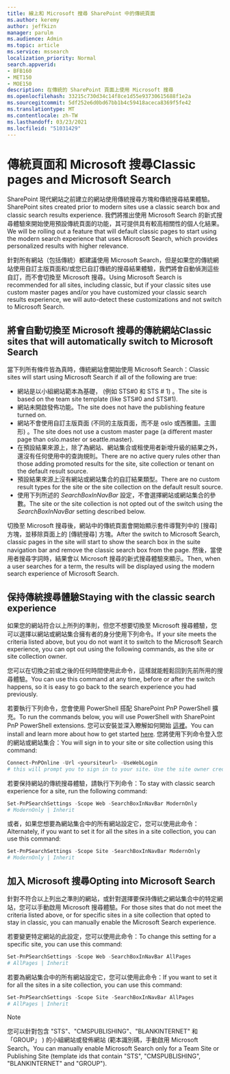 ```yaml
---
title: 線上和 Microsoft 搜尋 SharePoint 中的傳統頁面
ms.author: keremy
author: jeffkizn
manager: parulm
ms.audience: Admin
ms.topic: article
ms.service: mssearch
localization_priority: Normal
search.appverid:
- BFB160
- MET150
- MOE150
description: 在傳統的 SharePoint 頁面上使用 Microsoft 搜尋
ms.openlocfilehash: 33215c730d34c14f8ce1d55e93730615688f1e2a
ms.sourcegitcommit: 5df252e6d0bd67bb1b4c59418aceca8369f5fe42
ms.translationtype: MT
ms.contentlocale: zh-TW
ms.lasthandoff: 03/23/2021
ms.locfileid: "51031429"
---
```

# <a name="classic-pages-and-microsoft-search"></a><span data-ttu-id="7785f-103">傳統頁面和 Microsoft 搜尋</span><span class="sxs-lookup"><span data-stu-id="7785f-103">Classic pages and Microsoft Search</span></span>

<span data-ttu-id="7785f-104">SharePoint 現代網站之前建立的網站使用傳統搜尋方塊和傳統搜尋結果體驗。</span><span class="sxs-lookup"><span data-stu-id="7785f-104">SharePoint sites created prior to modern sites use a classic search box and classic search results experience.</span></span> <span data-ttu-id="7785f-105">我們將推出使用 Microsoft Search 的新式搜尋體驗來開始使用預設傳統頁面的功能，其可提供具有較高相關性的個人化結果。</span><span class="sxs-lookup"><span data-stu-id="7785f-105">We will be rolling out a feature that will default classic pages to start using the modern search experience that uses Microsoft Search, which provides personalized results with higher relevance.</span></span>

<span data-ttu-id="7785f-106">針對所有網站（包括傳統）都建議使用 Microsoft Search，但是如果您的傳統網站使用自訂主版頁面和/或您已自訂傳統的搜尋結果體驗，我們將會自動偵測這些自訂，而不會切換至 Microsoft 搜尋。</span><span class="sxs-lookup"><span data-stu-id="7785f-106">Using Microsoft Search is recommended for all sites, including classic, but if your classic sites use custom master pages and/or you have customized your classic search results experience, we will auto-detect these customizations and not switch to Microsoft Search.</span></span>

## <a name="classic-sites-that-will-automatically-switch-to-microsoft-search"></a><span data-ttu-id="7785f-107">將會自動切換至 Microsoft 搜尋的傳統網站</span><span class="sxs-lookup"><span data-stu-id="7785f-107">Classic sites that will automatically switch to Microsoft Search</span></span>

<span data-ttu-id="7785f-108">當下列所有條件皆為真時，傳統網站會開始使用 Microsoft Search：</span><span class="sxs-lookup"><span data-stu-id="7785f-108">Classic sites will start using Microsoft Search if all of the following are true:</span></span>

* <span data-ttu-id="7785f-109">網站是以小組網站範本為基礎， (例如 STS#0 和 STS # 1) 。</span><span class="sxs-lookup"><span data-stu-id="7785f-109">The site is based on the team site template (like STS#0 and STS#1).</span></span>
* <span data-ttu-id="7785f-110">網站未開啟發佈功能。</span><span class="sxs-lookup"><span data-stu-id="7785f-110">The site does not have the publishing feature turned on.</span></span>
* <span data-ttu-id="7785f-111">網站不會使用自訂主版頁面 (不同的主版頁面，而不是 oslo 或西雅圖。主圖形) 。</span><span class="sxs-lookup"><span data-stu-id="7785f-111">The site does not use a custom master page (a different master page than oslo.master or seattle.master).</span></span>
* <span data-ttu-id="7785f-112">在預設結果來源上，除了為網站、網站集合或租使用者新增升級的結果之外，還沒有任何使用中的查詢規則。</span><span class="sxs-lookup"><span data-stu-id="7785f-112">There are no active query rules other than those adding promoted results for the site, site collection or tenant on the default result source.</span></span>
* <span data-ttu-id="7785f-113">預設結果來源上沒有網站或網站集合的自訂結果類型。</span><span class="sxs-lookup"><span data-stu-id="7785f-113">There are no custom result types for the site or the site collection on the default result source.</span></span>
* <span data-ttu-id="7785f-114">使用下列所述的 *SearchBoxInNavBar* 設定，不會選擇網站或網站集合的參數。</span><span class="sxs-lookup"><span data-stu-id="7785f-114">The site or the site collection is not opted out of the switch using the *SearchBoxInNavBar* setting described below.</span></span>

<span data-ttu-id="7785f-115">切換至 Microsoft 搜尋後，網站中的傳統頁面會開始顯示套件導覽列中的 [搜尋] 方塊，並移除頁面上的 [傳統搜尋] 方塊。</span><span class="sxs-lookup"><span data-stu-id="7785f-115">After the switch to Microsoft Search, classic pages in the site will start to show the search box in the suite navigation bar and remove the classic search box from the page.</span></span> <span data-ttu-id="7785f-116">然後，當使用者搜尋字詞時，結果會以 Microsoft 搜尋的新式搜尋體驗來顯示。</span><span class="sxs-lookup"><span data-stu-id="7785f-116">Then, when a user searches for a term, the results will be displayed using the modern search experience of Microsoft Search.</span></span>

## <a name="staying-with-the-classic-search-experience"></a><span data-ttu-id="7785f-117">保持傳統搜尋體驗</span><span class="sxs-lookup"><span data-stu-id="7785f-117">Staying with the classic search experience</span></span>

<span data-ttu-id="7785f-118">如果您的網站符合以上所列的準則，但您不想要切換至 Microsoft 搜尋體驗，您可以選擇以網站或網站集合擁有者的身分使用下列命令。</span><span class="sxs-lookup"><span data-stu-id="7785f-118">If your site meets the criteria listed above, but you do not want it to switch to the Microsoft Search experience, you can opt out using the following commands, as the site or site collection owner.</span></span>

<span data-ttu-id="7785f-119">您可以在切換之前或之後的任何時間使用此命令，這樣就能輕鬆回到先前所用的搜尋體驗。</span><span class="sxs-lookup"><span data-stu-id="7785f-119">You can use this command at any time, before or after the switch happens, so it is easy to go back to the search experience you had previously.</span></span>

<span data-ttu-id="7785f-120">若要執行下列命令，您會使用 PowerShell 搭配 SharePoint PnP PowerShell 擴充。</span><span class="sxs-lookup"><span data-stu-id="7785f-120">To run the commands below, you will use PowerShell with SharePoint PnP PowerShell extensions.</span></span> <span data-ttu-id="7785f-121">您可以安裝並深入瞭解如何開始 [這裡](/powershell/sharepoint/sharepoint-pnp/sharepoint-pnp-cmdlets?view=sharepoint-ps)。</span><span class="sxs-lookup"><span data-stu-id="7785f-121">You can install and learn more about how to get started [here](/powershell/sharepoint/sharepoint-pnp/sharepoint-pnp-cmdlets?view=sharepoint-ps).</span></span> <span data-ttu-id="7785f-122">您將使用下列命令登入您的網站或網站集合：</span><span class="sxs-lookup"><span data-stu-id="7785f-122">You will sign in to your site or site collection using this command:</span></span>

```powershell
Connect-PnPOnline -Url <yoursiteurl> -UseWebLogin
# this will prompt you to sign in to your site. Use the site owner credentials.
```

<span data-ttu-id="7785f-123">若要保持網站的傳統搜尋體驗，請執行下列命令：</span><span class="sxs-lookup"><span data-stu-id="7785f-123">To stay with classic search experience for a site, run the following command:</span></span>

```powershell
Set-PnPSearchSettings -Scope Web -SearchBoxInNavBar ModernOnly
# ModernOnly | Inherit
```

<span data-ttu-id="7785f-124">或者，如果您想要為網站集合中的所有網站設定它，您可以使用此命令：</span><span class="sxs-lookup"><span data-stu-id="7785f-124">Alternately, if you want to set it for all the sites in a site collection, you can use this command:</span></span>

```powershell
Set-PnPSearchSettings -Scope Site -SearchBoxInNavBar ModernOnly
# ModernOnly | Inherit
```

## <a name="opting-into-microsoft-search"></a><span data-ttu-id="7785f-125">加入 Microsoft 搜尋</span><span class="sxs-lookup"><span data-stu-id="7785f-125">Opting into Microsoft Search</span></span>

<span data-ttu-id="7785f-126">針對不符合以上列出之準則的網站，或針對選擇要保持傳統之網站集合中的特定網站，您可以手動啟用 Microsoft 搜尋體驗。</span><span class="sxs-lookup"><span data-stu-id="7785f-126">For those sites that do not meet the criteria listed above, or for specific sites in a site collection that opted to stay in classic, you can manually enable the Microsoft Search experience.</span></span>

<span data-ttu-id="7785f-127">若要變更特定網站的此設定，您可以使用此命令：</span><span class="sxs-lookup"><span data-stu-id="7785f-127">To change this setting for a specific site, you can use this command:</span></span>

```powershell
Set-PnPSearchSettings -Scope Web -SearchBoxInNavBar AllPages
# AllPages | Inherit
```

<span data-ttu-id="7785f-128">若要為網站集合中的所有網站設定它，您可以使用此命令：</span><span class="sxs-lookup"><span data-stu-id="7785f-128">If you want to set it for all the sites in a site collection, you can use this command:</span></span>

```powershell
Set-PnPSearchSettings -Scope Site -SearchBoxInNavBar AllPages
# AllPages | Inherit
```

> [!NOTE]
> <span data-ttu-id="7785f-129">您可以針對包含 "STS"、"CMSPUBLISHING"、"BLANKINTERNET" 和「GROUP」 ) 的小組網站或發佈網站 (範本識別碼，手動啟用 Microsoft Search。</span><span class="sxs-lookup"><span data-stu-id="7785f-129">You can manually enable Microsoft Search only for a Team Site or Publishing Site (template ids that contain "STS", "CMSPUBLISHING", "BLANKINTERNET" and "GROUP").</span></span>